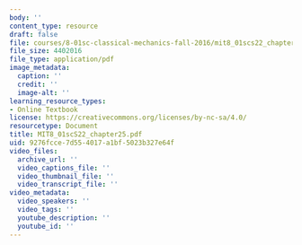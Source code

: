 ```yaml
---
body: ''
content_type: resource
draft: false
file: courses/8-01sc-classical-mechanics-fall-2016/mit8_01scs22_chapter25.pdf
file_size: 4402016
file_type: application/pdf
image_metadata:
  caption: ''
  credit: ''
  image-alt: ''
learning_resource_types:
- Online Textbook
license: https://creativecommons.org/licenses/by-nc-sa/4.0/
resourcetype: Document
title: MIT8_01scS22_chapter25.pdf
uid: 9276fcce-7d55-4017-a1bf-5023b327e64f
video_files:
  archive_url: ''
  video_captions_file: ''
  video_thumbnail_file: ''
  video_transcript_file: ''
video_metadata:
  video_speakers: ''
  video_tags: ''
  youtube_description: ''
  youtube_id: ''
---
```

